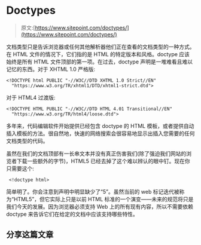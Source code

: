 # Doctypes

> 原文:[https://www.sitepoint.com/doctypes/](https://www.sitepoint.com/doctypes/)

文档类型只是告诉浏览器或任何其他解析器他们正在查看的文档类型的一种方式。在 HTML 文件的情况下，它们指的是 HTML 的特定版本和风格。doctype 应该始终是所有 HTML 文件顶部的第一项。在过去，doctype 声明是一堆难看且难以记忆的东西。对于 XHTML 1.0 严格版:

```
<!DOCTYPE html PUBLIC "-//W3C//DTD XHTML 1.0 Strict//EN"
  "https://www.w3.org/TR/xhtml1/DTD/xhtml1-strict.dtd">
```

对于 HTML4 过渡版:

```
<!DOCTYPE HTML PUBLIC "-//W3C//DTD HTML 4.01 Transitional//EN"
  "https://www.w3.org/TR/html4/loose.dtd">
```

多年来，代码编辑软件开始提供已经包含 doctype 的 HTML 模板，或者提供自动插入模板的方法。很自然地，快速的网络搜索会很容易地显示出插入您需要的任何文档类型的代码。

虽然在我们的文档顶部有一长串文本并没有真正伤害我们(除了强迫我们网站的浏览者下载一些额外的字节)，HTML5 已经去掉了这个难以辨认的眼中钉。现在你只需要这个:

```
 <!doctype html>
```

简单明了。你会注意到声明中明显缺少了“5”。虽然当前的 web 标记迭代被称为“HTML5”，但它实际上只是以前 HTML 标准的一个演变——未来的规范将只是我们今天的发展。因为浏览器必须支持 Web 上的所有现有内容，所以不需要依赖 doctype 来告诉它们在给定的文档中应该支持哪些特性。

## 分享这篇文章